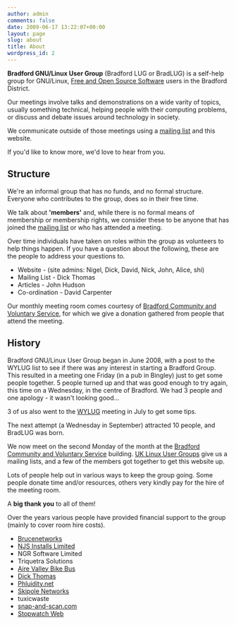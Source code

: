 ```yaml
---
author: admin
comments: false
date: 2009-06-17 13:22:07+00:00
layout: page
slug: about
title: About
wordpress_id: 2
---
```


**Bradford GNU/Linux User Group** (Bradford LUG or BradLUG) is a self-help group for GNU/Linux, [Free and Open Source Software](http://www.bradlug.co.uk/foss/) users in the Bradford District.

Our meetings involve talks and demonstrations on a wide varity of topics, usually something technical, helping people with their computing problems, or discuss and debate issues around technology in society.

We communicate outside of those meetings using a [mailing list](https://mailman.lug.org.uk/mailman/listinfo/bradford) and this website.

If you'd like to know more, we'd love to hear from you.


## Structure


We're an informal group that has no funds, and no formal structure. Everyone who contributes to the group, does so in their free time.

We talk about **'members'** and, while there is no formal means of membership or membership rights, we consider these to be anyone that has joined the [mailing list](https://mailman.lug.org.uk/mailman/listinfo/bradford) or who has attended a meeting.

Over time individuals have taken on roles within the group as volunteers to help things happen. If you have a question about the following, these are the people to address your questions to.

  * Website - (site admins: Nigel, Dick, David, Nick, John, Alice, shi)
  * Mailing List - Dick Thomas
  * Articles - John Hudson
  * Co-ordination - David Carpenter

Our monthly meeting room comes courtesy of [Bradford Community and Voluntary Service](http://www.bradfordcvs.org.uk/), for which we give a donation gathered from people that attend the meeting.


## History


Bradford GNU/Linux User Group began in June 2008, with a post to the WYLUG list to see if there was any interest in starting a Bradford Group. This resulted in a meeting one Friday (in a pub in Bingley) just to get some people together. 5 people turned up and that was good enough to try again, this time on a Wednesday, in the centre of Bradford. We had 3 people and one apology - it wasn't looking good...

3 of us also went to the [WYLUG](http://www.wylug.org.uk/) meeting in July to get some tips.

The next attempt (a Wednesday in September) attracted 10 people, and BradLUG was born.

We now meet on the second Monday of the month at the [Bradford Community and Voluntary Service](http://www.bradfordcvs.org.uk/) building. [UK Linux User Groups](http://lug.org.uk/) give us a mailing lists, and a few of the members got together to get this website up.

Lots of people help out in various ways to keep the group going. Some people donate time and/or resources, others very kindly pay for the hire of the meeting room.

A **big thank you** to all of them!

Over the years various people have provided financial support to the group (mainly to cover room hire costs).

  * [Brucenetworks](http://www.brucenetworks.com)
  * [NJS Installs Limited](http://www.njs-installs.co.uk)
  * NGR Software Limited
  * Triquetra Solutions
  * [Aire Valley Bike Bus](http://www.airevalleybikebus.org.uk)
  * [Dick Thomas](http://www.xpd259.co.uk)
  * [Phluidity.net](http://www.phluidity.net/)
  * [Skipole Networks](http://www.skipole.co.uk/)
  * tuxicwaste
  * [snap-and-scan.com](http://snap-and-scan.com/)
  * [Stopwatch Web](http://www.stopwatchweb.net)
  
